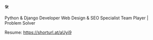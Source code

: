 
🛠️

Python & Django Developer
Web Design & SEO Specialist
Team Player | Problem Solver

Resume: https://shorturl.at/aUyi9

